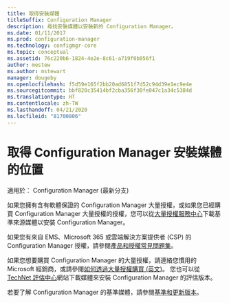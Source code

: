 ```yaml
---
title: 取得安裝媒體
titleSuffix: Configuration Manager
description: 尋找安裝媒體以安裝新的 Configuration Manager。
ms.date: 01/11/2017
ms.prod: configuration-manager
ms.technology: configmgr-core
ms.topic: conceptual
ms.assetid: 76c220b6-1824-4e2e-8c61-a719f0b056f1
author: mestew
ms.author: mstewart
manager: dougeby
ms.openlocfilehash: f5d59e165f2bb20ad6851f7d52c94d39e1ec9e4e
ms.sourcegitcommit: bbf820c35414bf2cba356f30fe047c1a34c5384d
ms.translationtype: HT
ms.contentlocale: zh-TW
ms.lasthandoff: 04/21/2020
ms.locfileid: "81700806"
---
```

# <a name="where-to-get-installation-media-for-configuration-manager"></a>取得 Configuration Manager 安裝媒體的位置

適用於：  Configuration Manager (最新分支)

如果您擁有含有軟體保證的 Configuration Manager 大量授權，或如果您已經購買 Configuration Manager 大量授權的授權，您可以從[大量授權服務中心](https://www.microsoft.com/Licensing/servicecenter/default.aspx)下載基準來源媒體以安裝 Configuration Manager。   

如果您有來自 EMS、Microsoft 365 或雲端解決方案提供者 (CSP) 的 Configuration Manager 授權，請參閱[產品和授權常見問題集](../../../understand/product-and-licensing-faq.md#bkmk_csp)。

如果您想要購買 Configuration Manager 的大量授權，請連絡您慣用的 Microsoft 經銷商，或請參閱[如何透過大量授權購買 (英文)](https://www.microsoft.com/Licensing/how-to-buy/how-to-buy.aspx)。 您也可以從 [TechNet 評估中心]( https://www.microsoft.com/evalcenter/evaluate-system-center-configuration-manager-and-endpoint-protection)網站下載媒體來安裝 Configuration Manager 的評估版本。

若要了解 Configuration Manager 的基準媒體，請參閱[基準和更新版本](../../manage/updates.md#bkmk_Baselines)。
